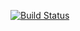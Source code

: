 [![Build Status](http://must-be.org/jenkins/job/consulo-devkit/badge/icon)](http://must-be.org/jenkins/job/consulo-devkit/)
